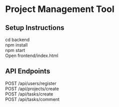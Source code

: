 # Project Management Tool

## Setup Instructions

cd backend  
npm install  
npm start  
Open frontend/index.html  

## API Endpoints

POST /api/users/register  
POST /api/projects/create  
POST /api/tasks/create  
POST /api/tasks/comment
